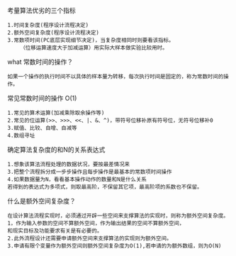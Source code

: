 考量算法优劣的三个指标
```aidl
1.时间复杂度(程序设计流程决定)
2.额外空间复杂度(程序设计流程决定)
3.常数项时间(PC底层实现细节决定)，当复杂度相同时则要看该指标。
    （位移运算速度大于加减运算）用实际大样本做实验比较用时。
```
what 常数时间的操作？
```aidl
如果一个操作的执行时间不以具体的样本量为转移，每次执行时间是固定的，称为常数时间的操作。

```
常见常数时间的操作 O(1)
```aidl
1.常见的算术运算(加减乘除取余操作等)
2.常见的位运算(>>、>>>、<<、|、&、^)，带符号位移补原有符号位，无符号位移补0
3.赋值、比较、自增、自减等
4.数组寻址
```
确定算法复杂度的和N的关系表达式
```aidl
1.想象该算法流程处理的数据状况，要按最差情况来
3.把整个流程拆分成一步步操作且每步操作是最基本的常数项时间操作
4.如果数据量为N，看看基本操作动作的数量和N是什么关系
若得到的表达式为多项式，则取最高阶，不保留其它项，最高阶项的系数也不保留。

```
什么是额外空间复杂度？
```aidl
在设计算法流程实现时，必须通过开辟一些空间来支撑算法的实现时，则称为额外空间复杂度。
1，作为输入参数的空间不算额外空间，作为输出结果的空间不算额外空间，
和现实目标及功能要求有关是有必要的。
2.此外流程设计还需要申请额外空间来支撑算法的实现则为额外空间。
3.申请有限个变量作为额外空间则额外空间复杂度为O(1),若申请的为额外数组，则为O(N)
```
